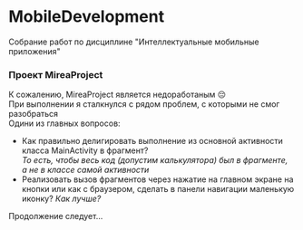 # MobileDevelopment

Собрание работ по дисциплине "Интеллектуальные мобильные приложения"

### Проект MireaProject

К сожалению, MireaProject является недоработаным :pensive: <br>
При выполнении я сталкнулся с рядом проблем, с которыми не смог разобраться <br>
Одини из главных вопросов: <br>
* Как правильно делигировать выполнение из основной активности класса MainActivity в фрагмент? <br>
*То есть, чтобы весь код (допустим калькулятора) был в фрагменте, а не в классе самой активности* <br>
* Реализовать вызов фрагментов через нажатие на главном экране на кнопки или как с браузером, сделать в панели навигации маленькую иконку?
*Как лучше?*

Продолжение следует...

